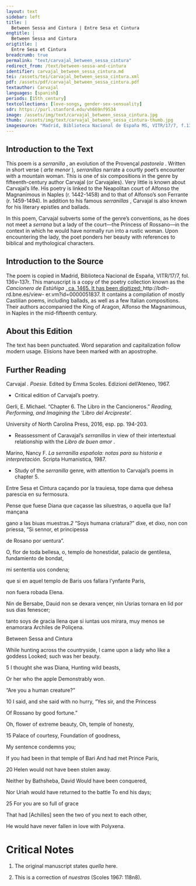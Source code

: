 ```yaml
---
layout: text
sidebar: left
title: |
  Between Sessa and Cintura | Entre Sesa et Cintura
engtitle: |
  Between Sessa and Cintura
origtitle: |
  Entre Sesa et Cintura
breadcrumb: true
permalink: "text/carvajal_between_sessa_cintura"
redirect_from: /text/between-sessa-and-cintura
identifier: carvajal_between_sessa_cintura.md
tei: /assets/tei/carvajal_between_sessa_cintura.xml
pdf: /assets/pdf/carvajal_between_sessa_cintura.pdf
textauthor: Carvajal
languages: [spanish]
periods: [15th_century]
textcollections: [love-songs, gender-sex-sensuality]
sdr: https://purl.stanford.edu/vh669nf9534
image: /assets/img/text/carvajal_between_sessa_cintura.jpg
thumb: /assets/img/text/carvajal_between_sessa_cintura-thumb.jpg
imagesource: "Madrid, Biblioteca Nacional de España MS, VITR/17/7, f.136v [Public domain]"
---
```

<h2>Introduction to the Text</h2>
<p>This poem is a <i> serranilla</i> , an evolution of the Provençal <i> pastorela</i> . Written in short verse (<i> arte menor</i> ), <i> serranillas </i> narrate a courtly poet’s encounter with a mountain woman. This is one of six compositions in the genre by fifteenth-century author Carvajal (or Carvajales). Very little is known about Carvajal’s life. His poetry is linked to the Neapolitan court of Alfonso the Magnanimous in Naples (r. 1442-1458) and to that of Alfonso’s son Ferrante (r. 1459-1494). In addition to his famous <i> serranillas</i> , Carvajal is also known for his literary epistles and ballads.</p>

<p>In this poem, Carvajal subverts some of the genre’s conventions, as he does not meet a <i> serrana </i> but a lady of the court—the Princess of Rossano—in the context in which he would have normally run into a rustic woman. Upon encountering the lady, the poet ponders her beauty with references to biblical and mythological characters.</p>

<h2>Introduction to the Source</h2>
<p>The poem is copied in Madrid, Biblioteca Nacional de España, VITR/17/7, fol. 136v-137r. This manuscript is a copy of the poetry collection known as the <i> Cancionero de Estúñiga</i> <a href="http://bdh-rd.bne.es/view-" target="_blank"> , ca. 1465. It has been digitized: </a> http://bdh-rd.bne.es/view- er.vm?id=0000051837. It contains a compilation of mostly Castilian poems, including ballads, as well as a few Italian compositions. Their authors accompanied the King of Aragon, Alfonso the Magnanimous, in Naples in the mid-fifteenth century.</p>

<h2>About this Edition</h2>
<p>The text has been punctuated. Word separation and capitalization follow modern usage. Elisions have been marked with an apostrophe.</p>

<h2>Further Reading</h2>




<p>Carvajal<i> . Poesie. </i> Edited by Emma Scoles. Edizioni dell’Ateneo, 1967.</p>
<ul>
<li>Critical edition of Carvajal’s poetry.</li>
</ul>
<p>Gerli, E. Michael. “Chapter 6. The Libro in the Cancioneros.” <i> Reading, Performing, and Imagining the ‘Libro del Arcipreste’.</i></p>
<p>University of North Carolina Press, 2016, esp. pp. 194-203.</p>
<ul>
<li>Reassessment of Caravajal’s <em>serranillas</em> in view of their intertextual relationship with the <em>Libro de buen amor</em> .</li>
</ul>
<p>Marino, Nancy F. <i> La serranilla española: notas para su historia e interpretación. </i> Scripta Humanistica, 1987.</p>
<ul>
<li>Study of the <em>serranilla</em> genre, with attention to Carvajal’s poems in chapter 5.</li>

</ul>
<p>Entre Sesa et Cintura caçando por la trauiesa, tope dama que dehesa parescia en su fermosura.</p>

<p>Pense que fuese Diana que caçasse las siluestras, o aquella que lla<em>1</em> mançana</p>
<p>gano a las biuas muestras.<em>2</em> “Soys humana criatura?” dixe, et dixo, non con priessa, “Si sennor, et principessa</p>
<p>de Rosano por uentura”.</p>

<p>O, flor de toda bellesa, o, templo de honestidat, palacio de gentilesa, fundamiento de bondat,</p>
<p>mi sententia uos condena;</p>
<p>que si en aquel templo de Baris uos fallara l’ynfante Paris,</p>
<p>non fuera robada Elena.</p>

<p>Nin de Bersabe, Dauid non se dexara vençer, nin Usrias tornara en lid por sus dias fenescer;</p>
<p>tanto soys de gracia llena que si iuntas uos mirara, muy menos se enamorara Archiles de Poliçena.</p>
<p>Between Sessa and Cintura</p>
<p>While hunting across the countryside, I came upon a lady who like a goddess Looked; such was her beauty.</p>

<p>5 I thought she was Diana, Hunting wild beasts,</p>
<p>Or her who the apple Demonstrably won.</p>
<p>“Are you a human creature?”</p>
<p>10 I said, and she said with no hurry, “Yes sir, and the Princess</p>
<p>Of Rossano by good fortune.”</p>

<p>Oh, flower of extreme beauty, Oh, temple of honesty,</p>
<p>15 Palace of courtesy, Foundation of goodness,</p>
<p>My sentence condemns you;</p>
<p>If you had been in that temple of Bari And had met Prince Paris,</p>
<p>20 Helen would not have been stolen away.</p>

<p>Neither by Bathsheba, David Would have been conquered,</p>
<p>Nor Uriah would have returned to the battle To end his days;</p>
<p>25 For you are so full of grace</p>
<p>That had [Achilles] seen the two of you next to each other,</p>
<p>He would have never fallen in love with Polyxena.</p>

<h1>Critical Notes</h1>

<ol id="l2">
<li>
<p>The original manuscript states <i> quella </i> here.</p>
</li>
<li>
<p>This is a correction of <i> nuestras </i> (Scoles 1967: 118n8).</p>
</li>
</ol>
